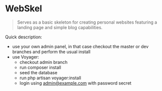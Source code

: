 # WebSkel

> Serves as a basic skeleton for creating personal websites featuring a landing page and simple blog capabilities.


Quick description:

- use your own admin panel, in that case checkout the master or dev branches and perform the usual install
- use Voyager:
    - checkout admin branch
    - run composer install
    - seed the database
    - run php artisan voyager:install
    - login using admin@example.com with password secret

